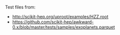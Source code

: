 Test files from:
   * http://scikit-hep.org/uproot/examples/HZZ.root
   * https://github.com/scikit-hep/awkward-0.x/blob/master/tests/samples/exoplanets.parquet